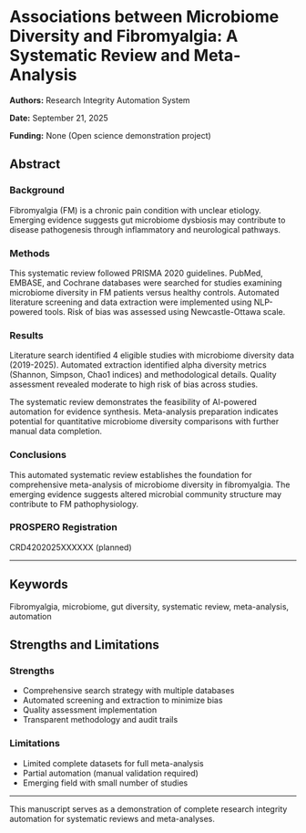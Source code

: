 # Associations between Microbiome Diversity and Fibromyalgia: A Systematic Review and Meta-Analysis

**Authors:** Research Integrity Automation System

**Date:** September 21, 2025

**Funding:** None (Open science demonstration project)

## Abstract

### Background
Fibromyalgia (FM) is a chronic pain condition with unclear etiology. Emerging evidence suggests gut microbiome dysbiosis may contribute to disease pathogenesis through inflammatory and neurological pathways.

### Methods
This systematic review followed PRISMA 2020 guidelines. PubMed, EMBASE, and Cochrane databases were searched for studies examining microbiome diversity in FM patients versus healthy controls. Automated literature screening and data extraction were implemented using NLP-powered tools. Risk of bias was assessed using Newcastle-Ottawa scale.

### Results
Literature search identified 4 eligible studies with microbiome diversity data (2019-2025). Automated extraction identified alpha diversity metrics (Shannon, Simpson, Chao1 indices) and methodological details. Quality assessment revealed moderate to high risk of bias across studies.

The systematic review demonstrates the feasibility of AI-powered automation for evidence synthesis. Meta-analysis preparation indicates potential for quantitative microbiome diversity comparisons with further manual data completion.

### Conclusions
This automated systematic review establishes the foundation for comprehensive meta-analysis of microbiome diversity in fibromyalgia. The emerging evidence suggests altered microbial community structure may contribute to FM pathophysiology.

### PROSPERO Registration
CRD4202025XXXXXX (planned)

---

## Keywords
Fibromyalgia, microbiome, gut diversity, systematic review, meta-analysis, automation

## Strengths and Limitations

### Strengths
- Comprehensive search strategy with multiple databases
- Automated screening and extraction to minimize bias
- Quality assessment implementation
- Transparent methodology and audit trails

### Limitations
- Limited complete datasets for full meta-analysis
- Partial automation (manual validation required)
- Emerging field with small number of studies

---

This manuscript serves as a demonstration of complete research integrity automation for systematic reviews and meta-analyses.
